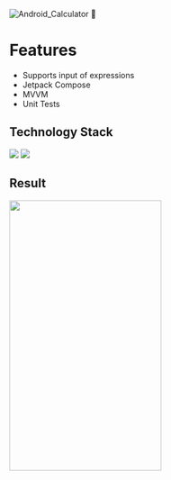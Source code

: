 ![Android_Calculator 🔢](https://github.com/user-attachments/assets/0452e967-038a-416f-b5c3-25920c4aed57)

# Features
- Supports input of expressions
- Jetpack Compose
- MVVM
- Unit Tests

## Technology Stack
<img src="https://img.shields.io/badge/Android-343434?style=for-the-badge&logo=Android&logoColor=green"/> <img src="https://img.shields.io/badge/Kotlin-343434?style=for-the-badge&logo=Kotlin&logoColor=orange"/>

## Result
<img src="https://github.com/user-attachments/assets/7d726159-40e5-48a2-801b-aaa80d1d89d3" width="270" height="480"/>
